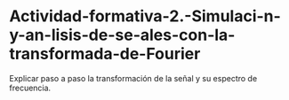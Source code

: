 # Actividad-formativa-2.-Simulaci-n-y-an-lisis-de-se-ales-con-la-transformada-de-Fourier
Explicar paso a paso la transformación de la señal y su espectro de frecuencia.
